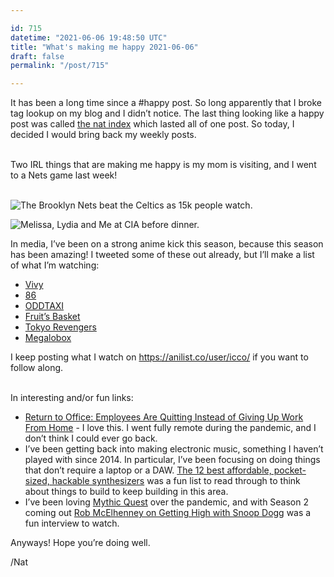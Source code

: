 ```yaml
---

id: 715
datetime: "2021-06-06 19:48:50 UTC"
title: "What's making me happy 2021-06-06"
draft: false
permalink: "/post/715"

---
```


It has been a long time since a #happy post. So long apparently that I broke tag lookup on my blog and I didn’t notice. The last thing looking like a happy post was called [the nat index](https://writing.natwelch.com/post/704) which lasted all of one post. So today, I decided I would bring back my weekly posts.

\
Two IRL things that are making me happy is my mom is visiting, and I went to a Nets game last week!

\
 ![The Brooklyn Nets beat the Celtics as 15k people watch.](https://icco.imgix.net/photos/2021/8f0ad4b9-4492-41de-a32b-e967ae4b068f.jpeg)

 ![Melissa, Lydia and Me at CIA before dinner.](https://icco.imgix.net/photos/2021/b8107bc2-e198-4045-bc30-7f94bf9817a7.jpeg)

In media, I’ve been on a strong anime kick this season, because this season has been amazing! I tweeted some of these out already, but I’ll make a list of what I’m watching:

* [Vivy](https://en.wikipedia.org/wiki/Vivy:_Fluorite_Eye%27s_Song)
* [86](https://en.wikipedia.org/wiki/86_(novel_series))
* [ODDTAXI](https://en.wikipedia.org/wiki/Odd_Taxi)
* [Fruit’s Basket](https://en.wikipedia.org/wiki/Fruits_Basket_(2019_TV_series))
* [Tokyo Revengers](https://en.wikipedia.org/wiki/Tokyo_Revengers)
* [Megalobox](https://en.wikipedia.org/wiki/Megalobox)

I keep posting what I watch on https://anilist.co/user/icco/ if you want to follow along.

\
In interesting and/or fun links:

* [Return to Office: Employees Are Quitting Instead of Giving Up Work From Home](https://www.bloomberg.com/news/articles/2021-06-01/return-to-office-employees-are-quitting-instead-of-giving-up-work-from-home) - I love this. I went fully remote during the pandemic, and I don’t think I could ever go back.
* I’ve been getting back into making electronic music, something I haven’t played with since 2014. In particular, I’ve been focusing on doing things that don’t require a laptop or a DAW. [The 12 best affordable, pocket-sized, hackable synthesizers](https://www.factmag.com/2017/07/22/best-affordable-small-hackable-open-source-synthesizers/) was a fun list to read through to think about things to build to keep building in this area.
* I’ve been loving [Mythic Quest](https://en.wikipedia.org/wiki/Mythic_Quest) over the pandemic, and with Season 2 coming out [Rob McElhenney on Getting High with Snoop Dogg](https://www.youtube.com/watch?v=joKpcx5hRJo) was a fun interview to watch.


Anyways! Hope you’re doing well.

/Nat
